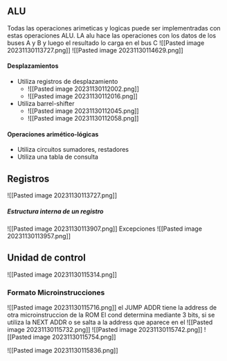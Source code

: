 

## ALU 
Todas las operaciones arimeticas y logicas puede ser implementradas con estas operaciones ALU.
LA alu hace las operaciones con los datos de los buses A y B y luego el resultado lo carga en el bus C
![[Pasted image 20231130113727.png]]
![[Pasted image 20231130114629.png]]
#### Desplazamientos
- Utiliza registros de desplazamiento
	- ![[Pasted image 20231130112002.png]]
	- ![[Pasted image 20231130112016.png]]
- Utiliza barrel-shifter
	- ![[Pasted image 20231130112045.png]]
	- ![[Pasted image 20231130112058.png]]

#### Operaciones arimético-lógicas
- Utiliza circuitos sumadores, restadores 
- Utiliza una tabla de consulta


## Registros 
![[Pasted image 20231130113727.png]]

##### Estructura interna de un registro 
![[Pasted image 20231130113907.png]]
Excepciones 
![[Pasted image 20231130113957.png]]




## Unidad de control

![[Pasted image 20231130115314.png]]


### Formato Microinstrucciones
![[Pasted image 20231130115716.png]]
el JUMP ADDR tiene la address de otra microinstruccion de la ROM 
El cond determina mediante 3 bits, si se utiliza la NEXT ADDR o se salta a la address que aparece en el 
![[Pasted image 20231130115732.png]]
![[Pasted image 20231130115742.png]]
![[Pasted image 20231130115754.png]]

![[Pasted image 20231130115836.png]]